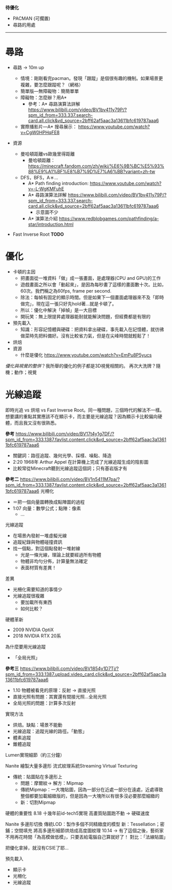 **待優化**
- PACMAN (可擱置)
- 尋路的用處


---

# 尋路
- 尋路 -> 10m up
	- 情境：剛剛看完pacman。發現「跟蹤」是個很有趣的機制。如果場景更複雜，要怎麼跟蹤呢？（網格）
	- 簡單版—無障礙物：簡簡單單
	- 障礙物：怎麼辦？用A*
		- 參考：A* 尋路演算法詳解 https://www.bilibili.com/video/BV1bv411y79P/?spm_id_from=333.337.search-card.all.click&vd_source=2bff62af5aac3a13611bfc619787aaa6
	- 實際播影片—A* 搜尋展示： https://www.youtube.com/watch?v=CgW0HPHqFE8
- 資源
	- 曼哈頓距離vs歐幾里得距離 
		- 曼哈頓距離： https://minecraft.fandom.com/zh/wiki/%E6%9B%BC%E5%93%88%E9%A1%BF%E8%B7%9D%E7%A6%BB?variant=zh-tw
	- DFS，BFS，A＊...
		- A* Path finding introduction: https://www.youtube.com/watch?v=-L-WgKMFuhE
		- A* 尋路演算法詳解 https://www.bilibili.com/video/BV1bv411y79P/?spm_id_from=333.337.search-card.all.click&vd_source=2bff62af5aac3a13611bfc619787aaa6
			- 示意圖不少
		- A* 演算法介紹 https://www.redblobgames.com/pathfinding/a-star/introduction.html

- Fast Inverse Root **TODO**

# 優化
- 卡頓的主因
	- 把畫面從一堆資料「做」成一張畫面，是處理器(CPU and GPU)的工作
	- 遊戲畫面之所以會「動起來」，是因為每秒畫了這樣的畫面數十次。比如，60次。我們稱之為60fps, frame per second.
	- 除法：每幀有固定的顯示時間。但是如果下一個畫面處理器來不及「即時做完」，現在這一張只好先hold著...就是卡頓了。
	- 所以：優化中解決「掉幀」是一大目標
	- 開玩笑：無上限提昇處理器能耐就能解決問題，但經費都是有限的
- 預先載入
	- 知識：形容記憶體與硬碟：把資料拿出硬碟，事先載入在記憶體，就彷彿做菜時先把料備好。沒有比較省力氣，但是在尖峰時間就輕鬆了！
- 烘焙
- 資源
	- 什麼是優化 https://www.youtube.com/watch?v=EmPu8P5yucs

*優化與視覺的整併*？我所舉的優化的例子都是3D視覺相關的。
再次大洗牌？隨機；動作；視覺


# 光線追蹤
即時光追 vs 烘培 vs Fast Inverse Root。同一種問題，三個時代的解法不一樣。
想要講的重點其實應該不在顯示卡，而主要是光線追蹤？因為顯示卡比較偏向硬體，而且我又沒有很熟悉。

**參考**
https://www.bilibili.com/video/BV17t4y1g7DF/?spm_id_from=333.1387.favlist.content.click&vd_source=2bff62af5aac3a13611bfc619787aaa6
- 關鍵詞：路徑追蹤、幾何光學、採樣、噪點、降造
- 2:20 1968年 Arthur Appel 在計算機上完成了光線追蹤生成的陰影圖
- 比較常從Minecraft聽到光線追蹤這個詞；只有基岩版才有


**參考二**
https://www.bilibili.com/video/BV1n5411M7pa/?spm_id_from=333.1387.favlist.content.click&vd_source=2bff62af5aac3a13611bfc619787aaa6
光柵化
- ＝把一個向量圖轉換成點陣圖的過程
- 1:07 向量：數學公式；點陣：像素 
	- ...


光線追蹤
- 在場景內發射一堆虛擬光線
- 追蹤紀錄與物體碰撞資訊
- 找一個點，對這個點發射一堆射線
	- 光是一條光線，理論上就要經過所有物體
	- 物體非均勻分佈，計算量無法確定
	- 表面材質有差異！

差異
- 光柵化需要知道的事情少
- 光線追蹤很複雜
	- 要加載所有東西
	- 如何比較？

硬體革新
- 2009 NVIDIA OptiX
- 2018 NVIDIA RTX 20系

為什麼要用光線追蹤
- 「全局光照」


**參考三**
https://www.bilibili.com/video/BV1854y1D7Tj/?spm_id_from=333.1387.upload.video_card.click&vd_source=2bff62af5aac3a13611bfc619787aaa6
- 1.10 物體被看見的原理：反射 -> 直接光照
- 直接光照有問題：其實還有間接光照...全局光照
- 全局光照的問題：計算多次反射

實現方法
- 烘焙。缺點：場景不能動
- 光線追蹤：追蹤光線的路徑。「動態」
- 體素追蹤
- 錐體追蹤

Lumen實現細節（約三分鐘）

Nanite
繪製大量多邊形
流式紋理系統Streaming Virtual Texturing
- 傳統：貼圖貼在多邊形上
	-  問題：摩爾紋-> 解方：Mipmap
	- 傳統Mipmap：一大塊貼圖，因為一部分在近處一部分在遠處，近處導致整個都要加載細緻版的，但是因為一大塊所以有很多沒必要那麼細緻的
	- 新：切割Mipmap

硬體的重要性
8.18
十幾年前id-tech5實現 
高畫質貼圖跑不動 -> 硬碟速度

Nanite 多邊形切換
傳統LOD：製作多個不同精緻度的模型
新：Tessellation；密鋪；空間填充
將高多邊形細節烘焙成高度圖紋理 10.14
-> 有了這個之後，藝術家不用再花時間「為高模做低模」，只要丟給電腦自己算就好了！
對比：「法線貼圖」


把優化拿掉，就沒有CSIE了耶...


預先載入

- 顯示卡
- 光柵化
- 光線追蹤